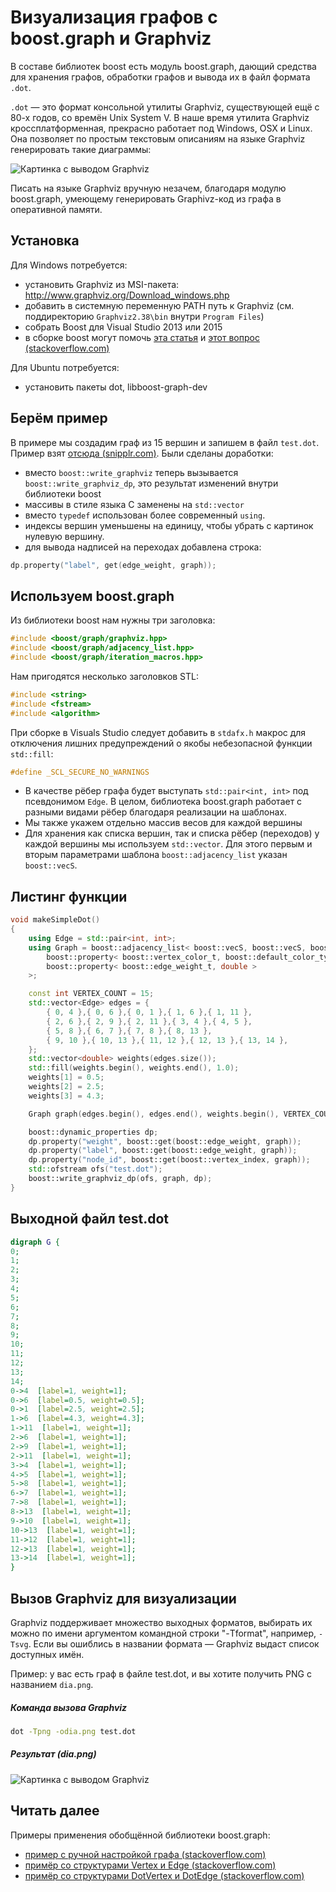 # Визуализация графов с boost.graph и Graphviz

В составе библиотек boost есть модуль boost.graph, дающий средства для хранения графов, обработки графов и вывода их в файл формата `.dot`.

`.dot` &mdash; это формат консольной утилиты Graphviz, существующей ещё с 80-х годов, со времён Unix System V. В наше время утилита Graphviz кроссплатформенная, прекрасно работает под Windows, OSX и Linux. Она позволяет по простым текстовым описаниям на языке Graphviz генерировать такие диаграммы:

![Картинка с выводом Graphviz](images/graphviz-output.png)

Писать на языке Graphviz вручную незачем, благодаря модулю boost.graph, умеющему генерировать Graphivz-код из графа в оперативной памяти.

## Установка

Для Windows потребуется:

- установить Graphviz из MSI-пакета: http://www.graphviz.org/Download_windows.php
- добавить в системную переменную PATH путь к Graphviz (см. поддиректорию `Graphviz2.38\bin` внутри `Program Files`)
- собрать Boost для Visual Studio 2013 или 2015
- в сборке boost могут помочь [эта статья](http://dev.mindillusion.ru/boost/) и [этот вопрос (stackoverflow.com)](http://stackoverflow.com/questions/31566807/how-to-build-boost-version-1-58-0-using-visual-studio-2015-enterprise)


Для Ubuntu потребуется:

- установить пакеты dot, libboost-graph-dev

## Берём пример

В примере мы создадим граф из 15 вершин и запишем в файл `test.dot`. Пример взят [отсюда (snipplr.com)](http://snipplr.com/view/6056/). Были сделаны доработки:

- вместо `boost::write_graphviz` теперь вызывается `boost::write_graphviz_dp`, это результат изменений внутри библиотеки boost
- массивы в стиле языка C заменены на `std::vector`
- вместо `typedef` использован более современный `using`.
- индексы вершин уменьшены на единицу, чтобы убрать с картинок нулевую вершину.
- для вывода надписей на переходах добавлена строка:

```cpp
dp.property("label", get(edge_weight, graph));
```

## Используем boost.graph

Из библиотеки boost нам нужны три заголовка:
```cpp
#include <boost/graph/graphviz.hpp>
#include <boost/graph/adjacency_list.hpp>
#include <boost/graph/iteration_macros.hpp>
```

Нам пригодятся несколько заголовков STL:
```cpp
#include <string>
#include <fstream>
#include <algorithm>
```  

При сборке в Visuals Studio следует добавить в `stdafx.h` макрос для отключения лишних предупреждений о якобы небезопасной функции `std::fill`:
```cpp
#define _SCL_SECURE_NO_WARNINGS
```

- В качестве рёбер графа будет выступать `std::pair<int, int>` под псевдонимом `Edge`. В целом, библиотека boost.graph работает с разными видами рёбер благодаря реализации на шаблонах.
- Мы также укажем отдельно массив весов для каждой вершины
- Для хранения как списка вершин, так и списка рёбер (переходов) у каждой вершины мы используем `std::vector`. Для этого первым и вторым параметрами шаблона `boost::adjacency_list` указан `boost::vecS`. 

## Листинг функции
```cpp
void makeSimpleDot()
{
	using Edge = std::pair<int, int>;
	using Graph = boost::adjacency_list< boost::vecS, boost::vecS, boost::directedS,
		boost::property< boost::vertex_color_t, boost::default_color_type >,
		boost::property< boost::edge_weight_t, double >
	>;

	const int VERTEX_COUNT = 15;
	std::vector<Edge> edges = {
		{ 0, 4 },{ 0, 6 },{ 0, 1 },{ 1, 6 },{ 1, 11 },
		{ 2, 6 },{ 2, 9 },{ 2, 11 },{ 3, 4 },{ 4, 5 },
		{ 5, 8 },{ 6, 7 },{ 7, 8 },{ 8, 13 },
		{ 9, 10 },{ 10, 13 },{ 11, 12 },{ 12, 13 },{ 13, 14 },
	};
	std::vector<double> weights(edges.size());
	std::fill(weights.begin(), weights.end(), 1.0);
	weights[1] = 0.5;
	weights[2] = 2.5;
	weights[3] = 4.3;

	Graph graph(edges.begin(), edges.end(), weights.begin(), VERTEX_COUNT);

	boost::dynamic_properties dp;
	dp.property("weight", boost::get(boost::edge_weight, graph));
	dp.property("label", boost::get(boost::edge_weight, graph));
	dp.property("node_id", boost::get(boost::vertex_index, graph));
	std::ofstream ofs("test.dot");
	boost::write_graphviz_dp(ofs, graph, dp);
}
```

## Выходной файл test.dot

```dot
digraph G {
0;
1;
2;
3;
4;
5;
6;
7;
8;
9;
10;
11;
12;
13;
14;
0->4  [label=1, weight=1];
0->6  [label=0.5, weight=0.5];
0->1  [label=2.5, weight=2.5];
1->6  [label=4.3, weight=4.3];
1->11  [label=1, weight=1];
2->6  [label=1, weight=1];
2->9  [label=1, weight=1];
2->11  [label=1, weight=1];
3->4  [label=1, weight=1];
4->5  [label=1, weight=1];
5->8  [label=1, weight=1];
6->7  [label=1, weight=1];
7->8  [label=1, weight=1];
8->13  [label=1, weight=1];
9->10  [label=1, weight=1];
10->13  [label=1, weight=1];
11->12  [label=1, weight=1];
12->13  [label=1, weight=1];
13->14  [label=1, weight=1];
}
```

## Вызов Graphviz для визуализации

Graphviz поддерживает множество выходных форматов, выбирать их можно по имени аргументом командной строки "-Tformat", например, `-Tsvg`. Если вы ошиблись в названии формата &mdash; Graphviz выдаст список доступных имён.

Пример: у вас есть граф в файле test.dot, и вы хотите получить PNG с названием `dia.png`.

##### Команда вызова Graphviz
```bash
dot -Tpng -odia.png test.dot
```

##### Результат (dia.png)

![Картинка с выводом Graphviz](images/graphviz-output.png)

## Читать далее

Примеры применения обобщённой библиотеки boost.graph:

- [пример с ручной настройкой графа (stackoverflow.com)](stackoverflow.com/questions/29312444/how-to-write-graphviz-subgraphs-with-boostwrite-graphviz)
- [примёр со структурами Vertex и Edge (stackoverflow.com)](http://stackoverflow.com/questions/9181183/how-to-print-a-boost-graph-in-graphviz-with-one-of-the-properties-displayed)
- [примёр со структурами DotVertex и DotEdge (stackoverflow.com)](http://stackoverflow.com/questions/29898195/boostread-graphviz-how-to-read-out-properties)
